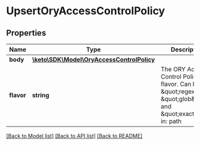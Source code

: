 # UpsertOryAccessControlPolicy

## Properties
Name | Type | Description | Notes
------------ | ------------- | ------------- | -------------
**body** | [**\keto\SDK\Model\OryAccessControlPolicy**](OryAccessControlPolicy.md) |  | [optional] 
**flavor** | **string** | The ORY Access Control Policy flavor. Can be \&quot;regex\&quot;, \&quot;glob\&quot;, and \&quot;exact\&quot;.  in: path | 

[[Back to Model list]](../README.md#documentation-for-models) [[Back to API list]](../README.md#documentation-for-api-endpoints) [[Back to README]](../README.md)


